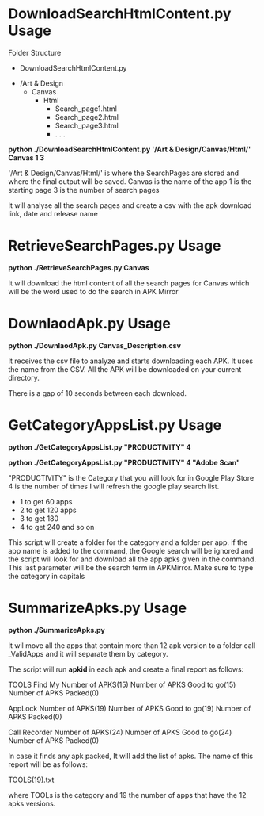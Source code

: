 
<h1>DownloadSearchHtmlContent.py Usage</h1>

Folder Structure
- DownloadSearchHtmlContent.py
+ /Art & Design
  + Canvas
     + Html
     	- Search_page1.html
     	- Search_page2.html
     	- Search_page3.html
     	- . . .



<b>python ./DownloadSearchHtmlContent.py '/Art & Design/Canvas/Html/' Canvas 1 3</b>

'/Art & Design/Canvas/Html/' is where the SearchPages are stored and where the final output will be saved.
Canvas is the name of the app
1 is the starting page
3 is the number of search pages

It will analyse all the search pages and create a csv with the apk download link, date and release name


<h1>RetrieveSearchPages.py Usage</h1>

<b>python ./RetrieveSearchPages.py  Canvas</b>

It will download the html content of all the search pages for Canvas which will be the word used to do the search in APK Mirror

<h1>DownlaodApk.py Usage</h1>

<b>python ./DownlaodApk.py  Canvas_Description.csv</b>

It receives the csv file to analyze and starts downloading each APK. It uses the name from the CSV. All the APK will be downloaded on your current directory.

There is a gap of 10 seconds between each download.


<h1>GetCategoryAppsList.py Usage</h1>
<b>python ./GetCategoryAppsList.py  "PRODUCTIVITY" 4</b>

<b>python ./GetCategoryAppsList.py  "PRODUCTIVITY" 4 "Adobe Scan"</b>

"PRODUCTIVITY" is the Category that you will look for in Google Play Store
4 is the number of times I will refresh the google play search list. 
   - 1 to get 60 apps
   - 2 to get 120 apps
   - 3 to get 180
   - 4 to get 240
   and so on

This script will create a folder for the category and a folder per app. 
if the app name is added to the command, the Google search will be ignored and the script will look for and download all the app apks given in the command. This last parameter will be the search term in APKMirror. 
Make sure to type the category in capitals
   
   
<h1>SummarizeApks.py Usage</h1>
<b>python ./SummarizeApks.py</b>

It wil move all the apps that contain more than 12 apk version to a folder call _ValidApps and it will separate them by category.

The script will run <b>apkid</b> in each apk and create a final report as follows:

TOOLS
Find My
Number of APKS(15)
Number of APKS Good to go(15)
Number of APKS Packed(0)

AppLock
Number of APKS(19)
Number of APKS Good to go(19)
Number of APKS Packed(0)

Call Recorder
Number of APKS(24)
Number of APKS Good to go(24)
Number of APKS Packed(0)

In case it finds any apk packed, It will add the list of apks. The name of this report will be as follows:

TOOLS(19).txt

where TOOLs is the category and 19 the number of apps that have the 12 apks versions.





